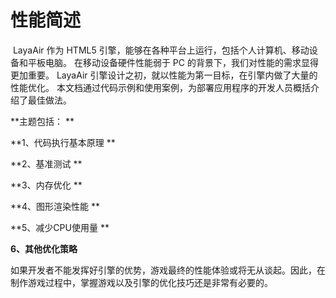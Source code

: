 # 性能简述



​        LayaAir 作为 HTML5 引擎，能够在各种平台上运行，包括个人计算机、移动设备和平板电脑。 在移动设备硬件性能弱于 PC 的背景下，我们对性能的需求显得更加重要。 LayaAir 引擎设计之初，就以性能为第一目标，在引擎内做了大量的性能优化。 本文档通过代码示例和使用案例，为部署应用程序的开发人员概括介绍了最佳做法。

 

**主题包括： **

 **1、代码执行基本原理 **

**2、基准测试 **

**3、内存优化 **

**4、图形渲染性能 **

**5、减少CPU使用量 **

**6、其他优化策略**

​        如果开发者不能发挥好引擎的优势，游戏最终的性能体验或将无从谈起。因此，在制作游戏过程中，掌握游戏以及引擎的优化技巧还是非常有必要的。

 